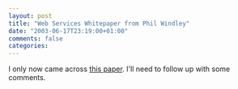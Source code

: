 ```yaml
---
layout: post
title: "Web Services Whitepaper from Phil Windley"
date: "2003-06-17T23:19:00+01:00"
comments: false
categories: 
---
```


<p>I only now came across <a href="http://www.windley.com/docs/EnablingWebServices.pdf">this paper</a>. I'll need to follow up with some comments.</p>

